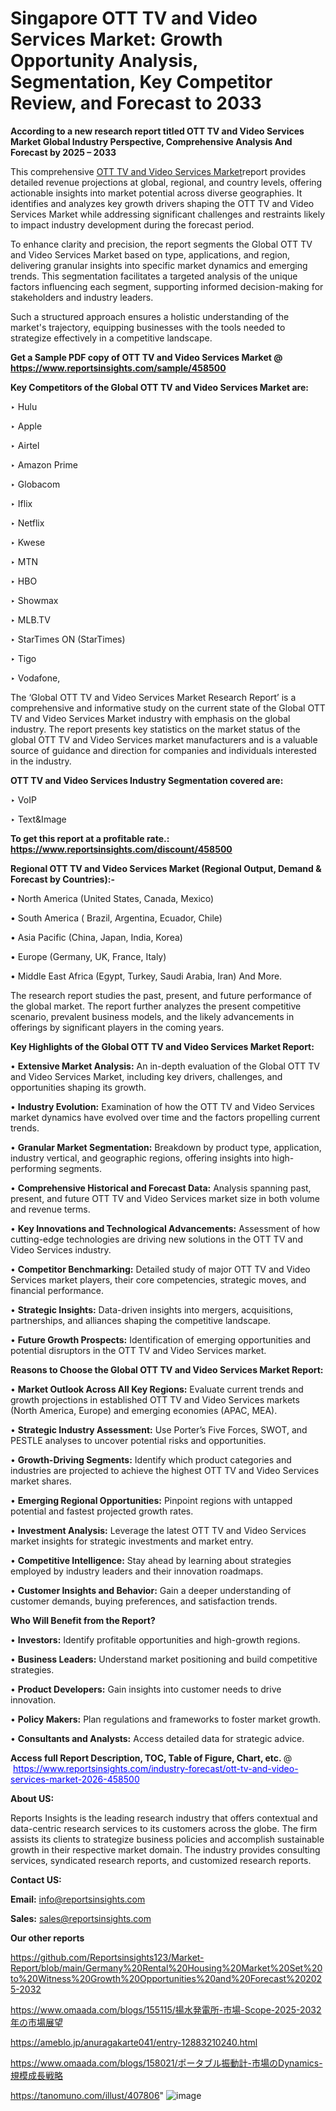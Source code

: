 # Singapore OTT TV and Video Services Market: Growth Opportunity Analysis, Segmentation, Key Competitor Review, and Forecast to 2033

<strong>According to a new research report titled OTT TV and Video Services Market Global Industry Perspective, Comprehensive Analysis And Forecast by 2025 – 2033</strong>

This comprehensive <a href=https://www.reportsinsights.com/sample/458500>OTT TV and Video Services Market</a>report provides detailed revenue projections at global, regional, and country levels, offering actionable insights into market potential across diverse geographies. It identifies and analyzes key growth drivers shaping the OTT TV and Video Services Market while addressing significant challenges and restraints likely to impact industry development during the forecast period.

To enhance clarity and precision, the report segments the Global OTT TV and Video Services Market based on type, applications, and region, delivering granular insights into specific market dynamics and emerging trends. This segmentation facilitates a targeted analysis of the unique factors influencing each segment, supporting informed decision-making for stakeholders and industry leaders.

Such a structured approach ensures a holistic understanding of the market's trajectory, equipping businesses with the tools needed to strategize effectively in a competitive landscape.

<strong>Get a Sample PDF copy of OTT TV and Video Services Market </strong><strong>@<a href=https://www.reportsinsights.com/sample/458500 style=color:#0000ff;> https://www.reportsinsights.com/sample/458500</a></strong></font>

<strong>Key Competitors of the Global OTT TV and Video Services Market are:</strong>

‣ Hulu

‣ Apple

‣ Airtel

‣ Amazon Prime

‣ Globacom

‣ Iflix

‣ Netflix

‣ Kwese

‣ MTN

‣ HBO

‣ Showmax

‣ MLB.TV

‣ StarTimes ON (StarTimes)

‣ Tigo

‣ Vodafone,

The ‘Global OTT TV and Video Services Market Research Report’ is a comprehensive and informative study on the current state of the Global OTT TV and Video Services Market industry with emphasis on the global industry. The report presents key statistics on the market status of the global OTT TV and Video Services market manufacturers and is a valuable source of guidance and direction for companies and individuals interested in the industry.

<strong>OTT TV and Video Services Industry Segmentation covered are:</strong>

‣ VoIP

‣ Text&Image

<strong>To get this report at a profitable rate.: <a href=https://www.reportsinsights.com/discount/458500 style=color:#0000ff;>https://www.reportsinsights.com/discount/458500</a></strong></font>

<strong>Regional OTT TV and Video Services Market (Regional Output, Demand &amp; Forecast by Countries):-</strong>

• North America (United States, Canada, Mexico)

• South America ( Brazil, Argentina, Ecuador, Chile)

• Asia Pacific (China, Japan, India, Korea)

• Europe (Germany, UK, France, Italy)

• Middle East Africa (Egypt, Turkey, Saudi Arabia, Iran) And More.

The research report studies the past, present, and future performance of the global market. The report further analyzes the present competitive scenario, prevalent business models, and the likely advancements in offerings by significant players in the coming years.

<strong>Key Highlights of the Global OTT TV and Video Services Market Report:</strong>

• <strong>Extensive Market Analysis:</strong> An in-depth evaluation of the Global OTT TV and Video Services Market, including key drivers, challenges, and opportunities shaping its growth.

• <strong>Industry Evolution:</strong> Examination of how the OTT TV and Video Services market dynamics have evolved over time and the factors propelling current trends.

• <strong>Granular Market Segmentation:</strong> Breakdown by product type, application, industry vertical, and geographic regions, offering insights into high-performing segments.

• <strong>Comprehensive Historical and Forecast Data:</strong> Analysis spanning past, present, and future OTT TV and Video Services market size in both volume and revenue terms.

• <strong>Key Innovations and Technological Advancements:</strong> Assessment of how cutting-edge technologies are driving new solutions in the OTT TV and Video Services industry.

• <strong>Competitor Benchmarking:</strong> Detailed study of major OTT TV and Video Services market players, their core competencies, strategic moves, and financial performance.

• <strong>Strategic Insights:</strong> Data-driven insights into mergers, acquisitions, partnerships, and alliances shaping the competitive landscape.

• <strong>Future Growth Prospects:</strong> Identification of emerging opportunities and potential disruptors in the OTT TV and Video Services market.

<strong>Reasons to Choose the Global OTT TV and Video Services Market Report:</strong>

• <strong>Market Outlook Across All Key Regions:</strong> Evaluate current trends and growth projections in established OTT TV and Video Services markets (North America, Europe) and emerging economies (APAC, MEA).

• <strong>Strategic Industry Assessment:</strong> Use Porter’s Five Forces, SWOT, and PESTLE analyses to uncover potential risks and opportunities.

• <strong>Growth-Driving Segments:</strong> Identify which product categories and industries are projected to achieve the highest OTT TV and Video Services market shares.

• <strong>Emerging Regional Opportunities:</strong> Pinpoint regions with untapped potential and fastest projected growth rates.

• <strong>Investment Analysis:</strong> Leverage the latest OTT TV and Video Services market insights for strategic investments and market entry.

• <strong>Competitive Intelligence:</strong> Stay ahead by learning about strategies employed by industry leaders and their innovation roadmaps.

• <strong>Customer Insights and Behavior:</strong> Gain a deeper understanding of customer demands, buying preferences, and satisfaction trends.

<strong>Who Will Benefit from the Report?</strong>

• <strong>Investors:</strong> Identify profitable opportunities and high-growth regions.

• <strong>Business Leaders:</strong> Understand market positioning and build competitive strategies.

• <strong>Product Developers:</strong> Gain insights into customer needs to drive innovation.

• <strong>Policy Makers:</strong> Plan regulations and frameworks to foster market growth.

• <strong>Consultants and Analysts:</strong> Access detailed data for strategic advice.
</ul>
<strong>Access full Report Description, TOC, Table of Figure, Chart, etc. </strong>@  <a href=https://www.reportsinsights.com/industry-forecast/ott-tv-and-video-services-market-2026-458500 style=color:#0000ff;>https://www.reportsinsights.com/industry-forecast/ott-tv-and-video-services-market-2026-458500</a></font>

<strong><strong>About US</strong>:</strong>

Reports Insights is the leading research industry that offers contextual and data-centric research services to its customers across the globe. The firm assists its clients to strategize business policies and accomplish sustainable growth in their respective market domain. The industry provides consulting services, syndicated research reports, and customized research reports.

<strong>Contact US:</strong>

<p class=""""><b>Email:</b> <a href=mailto:info@reportsinsights.com>info@reportsinsights.com</a></p>
<p class=""""><b>Sales:</b> <a href=mailto:sales@reportsinsights.com>sales@reportsinsights.com</a></p>

<strong>Our other reports</strong>

<a href=https://github.com/Reportsinsights123/Market-Report/blob/main/Germany%20Rental%20Housing%20Market%20Set%20to%20Witness%20Growth%20Opportunities%20and%20Forecast%202025-2032>https://github.com/Reportsinsights123/Market-Report/blob/main/Germany%20Rental%20Housing%20Market%20Set%20to%20Witness%20Growth%20Opportunities%20and%20Forecast%202025-2032</a>

<a href=https://www.omaada.com/blogs/155115/揚水発電所-市場-Scope-2025-2032年の市場展望>https://www.omaada.com/blogs/155115/揚水発電所-市場-Scope-2025-2032年の市場展望</a>

<a href=https://ameblo.jp/anuragakarte041/entry-12883210240.html>https://ameblo.jp/anuragakarte041/entry-12883210240.html</a>

<a href=https://www.omaada.com/blogs/158021/ポータブル振動計-市場のDynamics-規模成長戦略>https://www.omaada.com/blogs/158021/ポータブル振動計-市場のDynamics-規模成長戦略</a>

<a href=https://tanomuno.com/illust/407806>https://tanomuno.com/illust/407806</a>"
![image](https://github.com/user-attachments/assets/9e89c194-0158-4add-a3b4-c48049f5169a)
